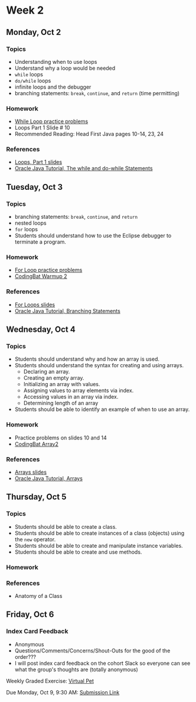 # Week 2

## Monday, Oct 2

### Topics

- Understanding when to use loops
- Understand why a loop would be needed
- `while` loops
- `do/while` loops
- infinite loops and the debugger
- branching statements: `break`, `continue`, and `return` (time permitting)

### Homework

- [While Loop practice problems](./while-loop-practice.md)
- Loops Part 1 Slide # 10
- Recommended Reading: Head First Java pages 10-14, 23, 24

### References

- [Loops, Part 1 slides](https://wecancodeit.github.io/java-slides/fundamentals/loops-01/)
- [Oracle Java Tutorial, The while and do-while Statements](https://docs.oracle.com/javase/tutorial/java/nutsandbolts/while.html)


## Tuesday, Oct 3

### Topics

- branching statements: `break`, `continue`, and `return`
- nested loops
- `for` loops
- Students should understand how to use the Eclipse debugger to terminate a program.

### Homework

- [For Loop practice problems](./for-loop-practice.md)
- [CodingBat Warmup 2](http://codingbat.com/java) 

### References

- [For Loops slides](https://wecancodeit.github.io/java-slides/fundamentals/for-loops/)
- [Oracle Java Tutorial, Branching Statements](https://docs.oracle.com/javase/tutorial/java/nutsandbolts/branch.html)


## Wednesday, Oct 4

### Topics

- Students should understand why and how an array is used.
- Students should understand the syntax for creating and using arrays.
	- Declaring an array.
	- Creating an empty array.
	- Initializing an array with values.
	- Assigning values to array elements via index.
	- Accessing values in an array via index.
  - Determining length of an array
- Students should be able to identify an example of when to use an array.

### Homework

- Practice problems on slides 10 and 14
- [CodingBat Array2](http://codingbat.com/java) 

### References

- [Arrays slides](https://wecancodeit.github.io/java-slides/fundamentals/arrays/)
- [Oracle Java Tutorial, Arrays](https://docs.oracle.com/javase/tutorial/java/nutsandbolts/arrays.html)


## Thursday, Oct 5

### Topics

- Students should be able to create a class.
- Students should be able to create instances of a class (objects) using the `new` operator.
- Students should be able to create and manipulate instance variables.
- Students should be able to create and use methods.

### Homework

### References

- Anatomy of a Class

## Friday, Oct 6

### Index Card Feedback
 
 - Anonymous
 - Questions/Comments/Concerns/Shout-Outs for the good of the order???
 - I will post index card feedback on the cohort Slack so everyone can see what the group's thoughts are (totally anonymous)

Weekly Graded Exercise: [Virtual Pet](../exercises/virtual-pet/)

Due Monday, Oct 9, 9:30 AM: [Submission Link](https://goo.gl/forms/Dp5jNCawPJtp0H7x2)


